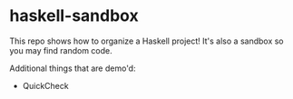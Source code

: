 # haskell-sandbox

This repo shows how to organize a Haskell project! It's also a sandbox so
you may find random code.

Additional things that are demo'd:
* QuickCheck
